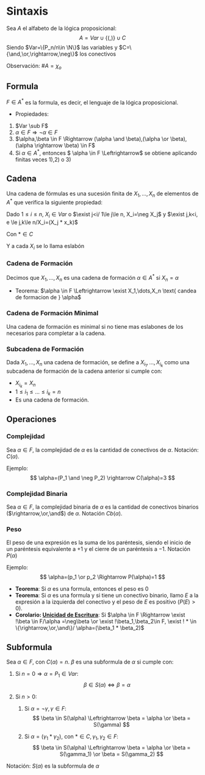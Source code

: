 # Sintaxis

Sea $A$ el alfabeto de la lógica proposicional:
$$
A=Var \cup \{(,)\} \cup C
$$
Siendo $Var=\{P_n/n\in \N\}$ las variables y $C=\{\and,\or,\rightarrow,\neg\}$ los conectivos

Observación: $\#A=\chi_o$

## Formula

$F\in A^*$ es la formula, es decir, el lenguaje de la lógica proposicional. 

-  Propiedades:
  1. $Var \sub F$
  2. $\alpha \in F \Rightarrow \neg \alpha \in F$
  3. $\alpha,\beta \in F \Rightarrow (\alpha \and \beta),(\alpha \or \beta),(\alpha \rightarrow \beta) \in F$
  4. Si $\alpha \in A^*$, entonces $ \alpha \in F \Leftrightarrow$ se obtiene aplicando finitas veces 1),2) o 3)

## Cadena

Una cadena de fórmulas es una sucesión finita de $X_1,\dots,X_n$ de elementos de $A^*$ que verifica la siguiente propiedad:

Dado $1 \le i \le n$, $X_i\in Var$ o $\exist j<i/ 1\le j\le n, X_i=\neg X_j$ y $\exist j,k<i, e \le j,k\le n/X_i=(X_j * x_k)$

Con $* \in C$

Y a cada $X_i$ se lo llama eslabón

### Cadena de Formación

Decimos que $X_1,\dots,X_n$ es una cadena de formación $\alpha \in A^*$ si $X_n = \alpha$

- Teorema: $\alpha \in F \Leftrightarrow \exist X_1,\dots,X_n \text{ candea de formacion de } \alpha$ 

### Cadena de Formación Minimal

Una cadena de formación es minimal si no tiene mas eslabones de los necesarios para completar a la cadena.

### Subcadena de Formación

Dada $X_1,\dots,X_n$ una cadena de formación, se define a $X_{i_1},\dots,X_{i_k}$ como una subcadena de formación de la cadena anterior si cumple con:

- $X_{i_k} = X_n$
- $1\leq i_1 \le \dots \le i_k=n$
- Es una cadena de formación.

## Operaciones

### Complejidad 

Sea $\alpha \in F$, la complejidad de $\alpha$ es la cantidad de conectivos de $\alpha$. Notación: $C(\alpha)$.

Ejemplo:
$$
\alpha=(P_1 \and \neg P_2) \rightarrow C(\alpha)=3
$$

### Complejidad Binaria

Sea $\alpha \in F$, la complejidad binaria de $\alpha$ es la cantidad de conectivos binarios ($\rightarrow,\or,\and$) de $\alpha$. Notación $Cb(\alpha)$.

### Peso

El peso de una expresión es la suma de los paréntesis, siendo el inicio de un paréntesis equivalente a $+1$ y el cierre de un paréntesis a $-1$. Notación $P(\alpha)$

Ejemplo:
$$
\alpha=(p_1 \or p_2 \Rightarrow P(\alpha)=1
$$

- **Teorema**: Si $\alpha$ es una formula, entonces el peso es $0$
- **Teorema**: Si $\alpha$ es una formula y si  tiene un conectivo binario, llamo $E$ a la expresión a la izquierda del conectivo y el peso de $E$ es positivo ($P(E)>0$).
- **Corolario: <u>Unicidad de Escritura</u>**: Si $\alpha \in F \Rightarrow \exist !\beta \in F/\alpha =\neg\beta \or \exist !\beta_1,\beta_2\in F, \exist ! * \in \{\rightarrow,\or,\and\}/ \alpha=(\beta_1 * \beta_2)$

## Subformula

Sea $\alpha \in F$, con $C(\alpha)=n$. $\beta$ es una subformula de $\alpha$ si cumple con:

1. Si $n=0 \Rightarrow \alpha = P_1 \in Var$:
   $$
   \beta \in S(\alpha) \Leftrightarrow \beta = \alpha
   $$

2. Si $n>0$:

   1. Si $\alpha=\neg \gamma, \gamma \in F$:
      $$
      \beta \in S(\alpha) \Leftrightarrow \beta = \alpha \or \beta = S(\gamma)
      $$

   2. Si $\alpha=(\gamma_1 * \gamma_2)$, con $* \in C, \gamma_1,\gamma_2 \in F$:
      $$
      \beta \in S(\alpha) \Leftrightarrow \beta = \alpha \or \beta = S(\gamma_1) \or \beta = S(\gamma_2)
      $$

Notación: $S(\alpha)$ es la subformula de $\alpha$ 